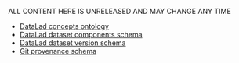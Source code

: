 ALL CONTENT HERE IS UNRELEASED AND MAY CHANGE ANY TIME

- [DataLad concepts ontology](ontology/)
- [DataLad dataset components schema](schemas/datalad-dataset-components/)
- [DataLad dataset version schema](schemas/datalad-dataset-version/)
- [Git provenance schema](schemas/git-provenance/)

